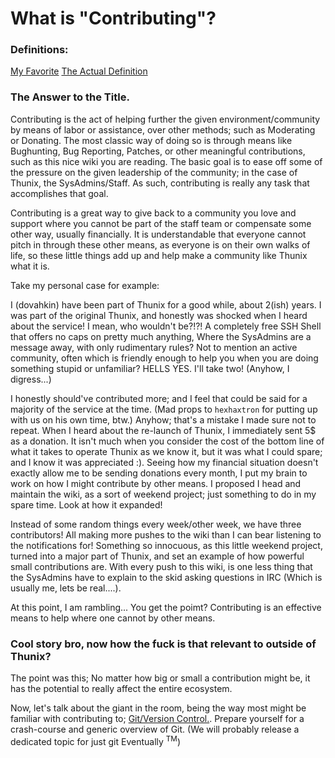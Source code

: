 # What is "Contributing"?

### Definitions:
  [My Favorite](https://www.urbandictionary.com/define.php?term=contributing)
  [The Actual Definition](https://www.dictionary.com/browse/contributing)

### The Answer to the Title.
  Contributing is the act of helping further the given environment/community by means of labor or assistance, over other methods; such as Moderating or Donating.
The most classic way of doing so is through means like Bughunting, Bug Reporting, Patches, or other meaningful contributions, such as this nice wiki you are reading.
The basic goal is to ease off some of the pressure on the given leadership of the community; in the case of Thunix, the SysAdmins/Staff. As such, contributing is really any task that accomplishes that goal.

  Contributing is a great way to give back to a community you love and support where you cannot be part of the staff team or compensate some other way, usually financially.
It is understandable that everyone cannot pitch in through these other means, as everyone is on their own walks of life, so these little things add up and help make a community like Thunix what it is.

Take my personal case for example:

I (dovahkin) have been part of Thunix for a good while, about 2(ish) years. I was part of the original Thunix, and honestly was shocked when I heard about the service!
I mean, who wouldn't be?!?! A completely free SSH Shell that offers no caps on pretty much anything, Where the SysAdmins are a message away, with only rudimentary rules? Not to mention an active community, often which is friendly enough to help you when you are doing something stupid or unfamiliar?
HELLS YES. I'll take two! (Anyhow, I digress...)

I honestly should've contributed more; and I feel that could be said for a majority of the service at the time.
(Mad props to ``hexhaxtron`` for putting up with us on his own time, btw.)
Anyhow; that's a mistake I made sure not to repeat. When I heard about the re-launch of Thunix, I immediately sent 5$ as a donation.
It isn't much when you consider the cost of the bottom line of what it takes to operate Thunix as we know it, but it was what I could spare; and I know it was appreciated :).
Seeing how my financial situation doesn't exactly allow me to be sending donations every month, I put my brain to work on how I might contribute by other means.
I proposed I head and maintain the wiki, as a sort of weekend project; just something to do in my spare time. Look at how it expanded!

  Instead of some random things every week/other week, we have three contributors! All making more pushes to the wiki than I can bear listening to the notifications for!
Something so innocuous, as this little weekend project, turned into a major part of Thunix, and set an example of how powerful small contributions are.
With every push to this wiki, is one less thing that the SysAdmins have to explain to the skid asking questions in IRC (Which is usually me, lets be real....).

At this point, I am rambling... You get the poimt? Contributing is an effective means to help where one cannot by other means.

### Cool story bro, now how the fuck is that relevant to outside of Thunix?

  The point was this; No matter how big or small a contribution might be, it has the potential to really affect the entire ecosystem.

Now, let's talk about the giant in the room, being the way most might be familiar with contributing to; [Git/Version Control.](/top1_sub1). Prepare yourself for a crash-course and generic overview of Git. (We will probably release a dedicated topic for just git Eventually <sup>TM</sup>)
